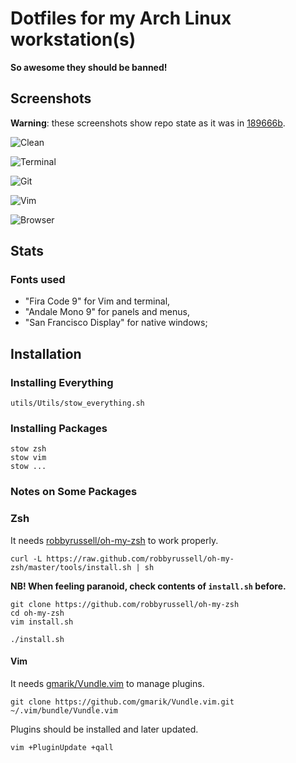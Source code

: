 # Dotfiles for my Arch Linux workstation(s)

**So awesome they should be banned!**

## Screenshots

**Warning**: these screenshots show repo state as it was in [189666b](https://github.com/daGrevis/Dotfiles/tree/189666b).

![Clean](https://github.com/daGrevis/Dotfiles/raw/master/Screenshots/dotfiles-clean.png)

![Terminal](https://raw.githubusercontent.com/daGrevis/Dotfiles/master/Screenshots/dotfiles-terminal.png)

![Git](https://raw.githubusercontent.com/daGrevis/Dotfiles/master/Screenshots/dotfiles-using-git.png)

![Vim](https://raw.githubusercontent.com/daGrevis/Dotfiles/master/Screenshots/dotfiles-vim.png)

![Browser](https://raw.githubusercontent.com/daGrevis/Dotfiles/master/Screenshots/dotfiles-browser.png)

## Stats

### Fonts used

* "Fira Code 9" for Vim and terminal,
* "Andale Mono 9" for panels and menus,
* "San Francisco Display" for native windows;

## Installation

### Installing Everything

    utils/Utils/stow_everything.sh

### Installing Packages

    stow zsh
    stow vim
    stow ...

### Notes on Some Packages

### Zsh

It needs [robbyrussell/oh-my-zsh](https://github.com/robbyrussell/oh-my-zsh) to
work properly.

    curl -L https://raw.github.com/robbyrussell/oh-my-zsh/master/tools/install.sh | sh

**NB! When feeling paranoid, check contents of `install.sh` before.**

    git clone https://github.com/robbyrussell/oh-my-zsh
    cd oh-my-zsh
    vim install.sh

    ./install.sh

#### Vim

It needs [gmarik/Vundle.vim](https://github.com/gmarik/Vundle.vim) to manage
plugins.

    git clone https://github.com/gmarik/Vundle.vim.git ~/.vim/bundle/Vundle.vim

Plugins should be installed and later updated.

    vim +PluginUpdate +qall
